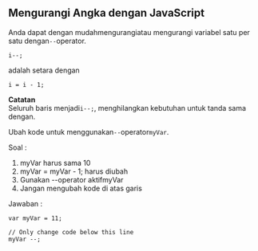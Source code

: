 ## Mengurangi Angka dengan JavaScript

Anda dapat dengan mudahmengurangiatau mengurangi variabel satu per satu dengan`--`operator.

`i--;`

adalah setara dengan

`i = i - 1;`

**Catatan**  
Seluruh baris menjadi`i--;`, menghilangkan kebutuhan untuk tanda sama dengan.

Ubah kode untuk menggunakan`--`operator`myVar`.

Soal :

1. myVar harus sama 10
2. myVar = myVar - 1; harus diubah
3. Gunakan --operator aktifmyVar
4. Jangan mengubah kode di atas garis

Jawaban :

```
var myVar = 11;

// Only change code below this line
myVar --;
```



